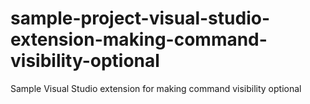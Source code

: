 # sample-project-visual-studio-extension-making-command-visibility-optional
Sample Visual Studio extension for making command visibility optional
